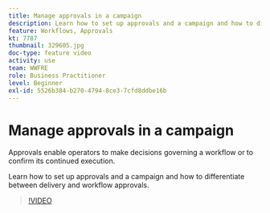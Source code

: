 ```yaml
---
title: Manage approvals in a campaign
description: Learn how to set up approvals and a campaign and how to differentiate between delivery and workflow approvals.
feature: Workflows, Approvals
kt: 7787
thumbnail: 329605.jpg
doc-type: feature video
activity: use
team: WWFRE
role: Business Practitioner
level: Beginner
exl-id: 5526b384-b270-4794-8ce3-7cfd8ddbe16b
---
```

# Manage approvals in a campaign

Approvals enable operators to make decisions governing a workflow or to confirm its continued execution.

Learn how to set up approvals and a campaign and how to differentiate between delivery and workflow approvals.

>[!VIDEO](https://video.tv.adobe.com/v/329605?quality=12)
